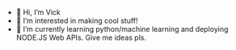 - 👋 Hi, I’m Vick
- 👀 I’m interested in making cool stuff!
- 🌱 I’m currently learning python/machine learning and deploying NODE.JS Web APIs. Give me ideas pls.

<!---
more8591/more8591 is a ✨ special ✨ repository because its `README.md` (this file) appears on your GitHub profile.
You can click the Preview link to take a look at your changes.
--->
